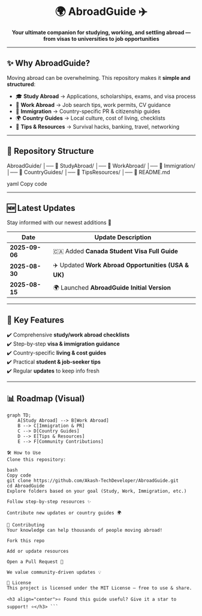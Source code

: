 <!-- Banner -->
<h1 align="center">🌍 AbroadGuide ✈️</h1>
<p align="center">
  <b>Your ultimate companion for studying, working, and settling abroad — from visas to universities to job opportunities</b>
</p>

---

## ✨ Why AbroadGuide?
Moving abroad can be overwhelming. This repository makes it **simple and structured**:  
- 🎓 **Study Abroad** → Applications, scholarships, exams, and visa process  
- 💼 **Work Abroad** → Job search tips, work permits, CV guidance  
- 🛂 **Immigration** → Country-specific PR & citizenship guides  
- 🌍 **Country Guides** → Local culture, cost of living, checklists  
- 🧳 **Tips & Resources** → Survival hacks, banking, travel, networking  

---

## 📂 Repository Structure
AbroadGuide/
│── 📁 StudyAbroad/
│── 📁 WorkAbroad/
│── 📁 Immigration/
│── 📁 CountryGuides/
│── 📁 TipsResources/
│── 📄 README.md

yaml
Copy code

---

## 🆕 Latest Updates
Stay informed with our newest additions 🚀  

| Date       | Update Description |
|------------|--------------------|
| **2025-09-06** | 🇨🇦 Added **Canada Student Visa Full Guide** |
| **2025-08-30** | ✈️ Updated **Work Abroad Opportunities (USA & UK)** |
| **2025-08-15** | 🌍 Launched **AbroadGuide Initial Version** |

---

## 🎯 Key Features
✔️ Comprehensive **study/work abroad checklists**  
✔️ Step-by-step **visa & immigration guidance**  
✔️ Country-specific **living & cost guides**  
✔️ Practical **student & job-seeker tips**  
✔️ Regular **updates** to keep info fresh  

---

## 📊 Roadmap (Visual)
```mermaid
graph TD;
    A[Study Abroad] --> B[Work Abroad]
    B --> C[Immigration & PR]
    C --> D[Country Guides]
    D --> E[Tips & Resources]
    E --> F[Community Contributions]

🛠 How to Use
Clone this repository:

bash
Copy code
git clone https://github.com/Akash-TechDeveloper/AbroadGuide.git
cd AbroadGuide
Explore folders based on your goal (Study, Work, Immigration, etc.)

Follow step-by-step resources ✨

Contribute new updates or country guides 🌍

🤝 Contributing
Your knowledge can help thousands of people moving abroad!

Fork this repo

Add or update resources

Open a Pull Request 🚀

We value community-driven updates 💡

📜 License
This project is licensed under the MIT License – free to use & share.

<h3 align="center">⭐ Found this guide useful? Give it a star to support! ⭐</h3> ```
